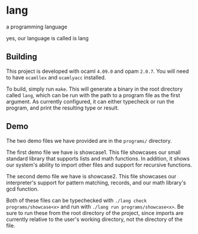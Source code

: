 # lang
a programming language

yes, our language is called is lang

## Building
This project is developed with ocaml `4.09.0` and opam `2.0.7`. You will need to have `ocamllex` and `ocamlyacc` installed.

To build, simply run `make`. This will generate a binary in the root directory called `lang`, which can be run with the path to a program file as the first argument. As currently configured, it can either typecheck or run the program, and print the resulting type or result.

## Demo 
The two demo files we have provided are in the `programs/` directory. 

The first demo file we have is showcase1. This file showcases our small standard library that supports lists and math functions. In addition, it shows our system's ability to import other files and support for recursive functions.

The second demo file we have is showcase2. This file showcases our interpreter's support for pattern matching, records, and our math library's gcd function. 

Both of these files can be typechecked with `./lang check programs/showcase<x>` and run with `./lang run programs/showcase<x>`. Be sure to run these from the root directory of the project, since imports are currently relative to the user's working directory, not the directory of the file.